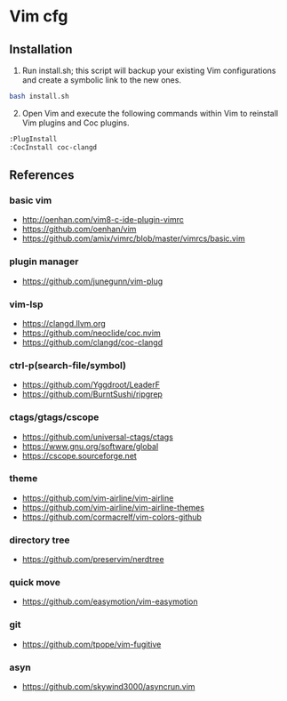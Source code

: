# Vim cfg

## Installation

1. Run install.sh; this script will backup your existing Vim configurations and create a symbolic link to the new ones.

```bash
bash install.sh
```

2. Open Vim and execute the following commands within Vim to reinstall Vim plugins and Coc plugins.

```bash
:PlugInstall
:CocInstall coc-clangd
```

## References

### basic vim

- <http://oenhan.com/vim8-c-ide-plugin-vimrc>
- <https://github.com/oenhan/vim>
- <https://github.com/amix/vimrc/blob/master/vimrcs/basic.vim>

### plugin manager

- <https://github.com/junegunn/vim-plug>

### vim-lsp

- <https://clangd.llvm.org>
- <https://github.com/neoclide/coc.nvim>
- <https://github.com/clangd/coc-clangd>

### ctrl-p(search-file/symbol)

- <https://github.com/Yggdroot/LeaderF>
- <https://github.com/BurntSushi/ripgrep>

### ctags/gtags/cscope

- <https://github.com/universal-ctags/ctags>
- <https://www.gnu.org/software/global>
- <https://cscope.sourceforge.net>

### theme

- <https://github.com/vim-airline/vim-airline>
- <https://github.com/vim-airline/vim-airline-themes>
- <https://github.com/cormacrelf/vim-colors-github>

### directory tree

- <https://github.com/preservim/nerdtree>

### quick move

- <https://github.com/easymotion/vim-easymotion>

### git

- <https://github.com/tpope/vim-fugitive>

### asyn

- <https://github.com/skywind3000/asyncrun.vim>

